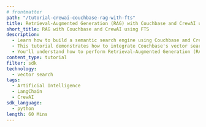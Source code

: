 ```yaml
---
# frontmatter
path: "/tutorial-crewai-couchbase-rag-with-fts"
title: Retrieval-Augmented Generation (RAG) with Couchbase and CrewAI using FTS Service
short_title: RAG with Couchbase and CrewAI using FTS
description:
  - Learn how to build a semantic search engine using Couchbase and CrewAI.
  - This tutorial demonstrates how to integrate Couchbase's vector search capabilities with CrewAI's agent-based approach.
  - You'll understand how to perform Retrieval-Augmented Generation (RAG) using LangChain, CrewAI, and Couchbase.
content_type: tutorial
filter: sdk
technology:
  - vector search
tags:
  - Artificial Intelligence
  - LangChain
  - CrewAI
sdk_language:
  - python
length: 60 Mins
---
```

